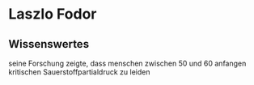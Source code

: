 # Laszlo Fodor
## Wissenswertes
seine Forschung zeigte, dass menschen zwischen 50 und 60 anfangen kritischen Sauerstoffpartialdruck zu leiden